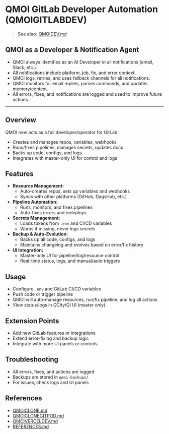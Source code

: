 # QMOI GitLab Developer Automation (QMOIGITLABDEV)

> **See also:** [QMOIDEV.md](./QMOIDEV.md)

## QMOI as a Developer & Notification Agent
- QMOI always identifies as an AI Developer in all notifications (email, Slack, etc.).
- All notifications include platform, job, fix, and error context.
- QMOI logs, retries, and uses fallback channels for all notifications.
- QMOI monitors for email replies, parses commands, and updates memory/context.
- All errors, fixes, and notifications are logged and used to improve future actions.

---

## Overview
QMOI now acts as a full developer/operator for GitLab:
- Creates and manages repos, variables, webhooks
- Runs/fixes pipelines, manages secrets, updates docs
- Backs up code, configs, and logs
- Integrates with master-only UI for control and logs

## Features
- **Resource Management:**
  - Auto-creates repos, sets up variables and webhooks
  - Syncs with other platforms (GitHub, DagsHub, etc.)
- **Pipeline Automation:**
  - Runs, monitors, and fixes pipelines
  - Auto-fixes errors and redeploys
- **Secrets Management:**
  - Loads tokens from `.env` and CI/CD variables
  - Warns if missing, never logs secrets
- **Backup & Auto-Evolution:**
  - Backs up all code, configs, and logs
  - Maintains changelog and evolves based on error/fix history
- **UI Integration:**
  - Master-only UI for pipeline/log/resource control
  - Real-time status, logs, and manual/auto triggers

## Usage
- Configure `.env` and GitLab CI/CD variables
- Push code or trigger pipeline
- QMOI will auto-manage resources, run/fix pipeline, and log all actions
- View status/logs in QCity/QI UI (master only)

## Extension Points
- Add new GitLab features or integrations
- Extend error-fixing and backup logic
- Integrate with more UI panels or controls

## Troubleshooting
- All errors, fixes, and actions are logged
- Backups are stored in `qmoi-backups/`
- For issues, check logs and UI panels

## References
- [QMOICLONE.md](./QMOICLONE.md)
- [QMOICLONEGITPOD.md](./QMOICLONEGITPOD.md)
- [QMOIVERCELDEV.md](./QMOIVERCELDEV.md)
- [REFERENCES.md](./REFERENCES.md) 
